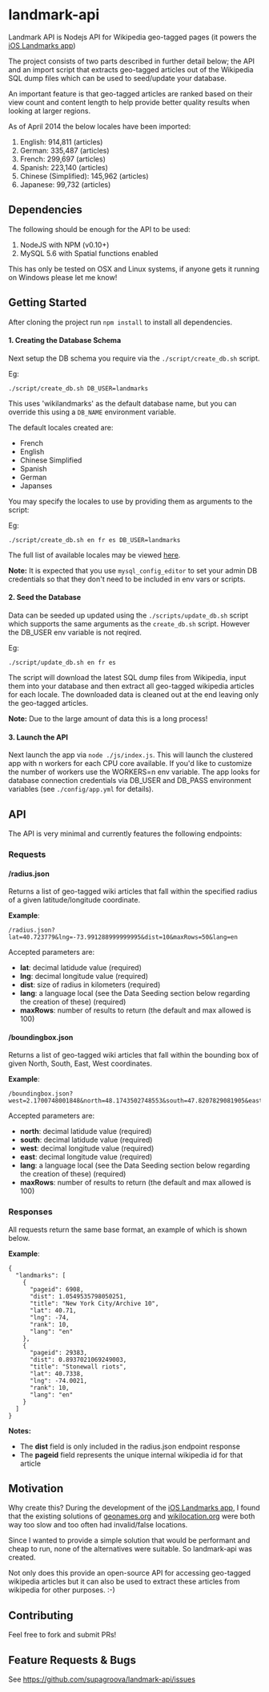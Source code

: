 # landmark-api


Landmark API is Nodejs API for Wikipedia geo-tagged pages (it powers the [iOS Landmarks app](http://www.landmarkapp.io))

The project consists of two parts described in further detail below; the API and an import script that extracts geo-tagged articles out of the Wikipedia SQL dump files which can be used to seed/update your database.

An important feature is that geo-tagged articles are ranked based on their view count and content length to help provide better quality results when looking at larger regions.

As of April 2014 the below locales have been imported:

1. English:              914,811  (articles)
1. German:               335,487  (articles)
1. French:               299,697  (articles)
1. Spanish:              223,140  (articles)
1. Chinese (Simplified): 145,962  (articles)
1. Japanese:             99,732   (articles)

## Dependencies

The following should be enough for the API to be used:

1. NodeJS with NPM (v0.10+)
2. MySQL 5.6 with Spatial functions enabled

This has only be tested on OSX and Linux systems, if anyone gets it running on Windows please let me know!

## Getting Started

After cloning the project run `npm install` to install all dependencies. 

#### 1. Creating the Database Schema

Next setup the DB schema you require via the `./script/create_db.sh` script. 

Eg:
```
./script/create_db.sh DB_USER=landmarks
```

This uses 'wikilandmarks' as the default database name, but you can override this using a `DB_NAME` environment variable. 

The default locales created are:

* French
* English
* Chinese Simplified
* Spanish
* German
* Japanses

You may specify the locales to use by providing them as arguments to the script:

Eg:
```
./script/create_db.sh en fr es DB_USER=landmarks
```

The full list of available locales may be viewed [here](http://en.wikipedia.org/wiki/List_of_Wikipedias#List).

**Note:** It is expected that you use `mysql_config_editor` to set your admin DB credentials so that they don't need to be included in env vars or scripts.

#### 2. Seed the Database

Data can be seeded up updated using the `./scripts/update_db.sh` script which supports the same arguments as the `create_db.sh` script. However the DB_USER env variable is not reqired.

Eg:
```
./script/update_db.sh en fr es
```

The script will download the latest SQL dump files from Wikipedia, input them into your database and then extract all geo-tagged wikipedia articles for each locale. The downloaded data is cleaned out at the end leaving only the geo-tagged articles.

**Note:** Due to the large amount of data this is a long process!

#### 3. Launch the API

Next launch the app via `node ./js/index.js`. This will launch the clustered app with n workers for each CPU core available. If you'd like to customize the number of workers use the WORKERS=n env variable. The app looks for database connection credentials via DB_USER and DB_PASS environment variables (see `./config/app.yml` for details).

## API


The API is very minimal and currently features the following endpoints:

### Requests

#### /radius.json 

Returns a list of geo-tagged wiki articles that fall within the specified radius of a given latitude/longitude coordinate.

**Example**:
```
/radius.json?lat=40.723779&lng=-73.991288999999995&dist=10&maxRows=50&lang=en
```

Accepted parameters are:

* **lat**: decimal latidude value (required)
* **lng**: decimal longitude value (required)
* **dist**: size of radius in kilometers (required)
* **lang**: a language local (see the Data Seeding section below regarding the creation of these) (required)
* **maxRows**: number of results to return (the default and max allowed is 100)


#### /boundingbox.json

Returns a list of geo-tagged wiki articles that fall within the bounding box of given North, South, East, West coordinates.

**Example**: 
``` 
/boundingbox.json?west=2.1700748001848&north=48.1743502748553&south=47.8207829081905&east=2.5330358875651&maxRows=50&lang=en 
```

Accepted parameters are:

* **north**: decimal latidude value (required)
* **south**: decimal latidude value (required)
* **west**:  decimal longitude value (required)
* **east**:  decimal longitude value (required)
* **lang**: a language local (see the Data Seeding section below regarding the creation of these) (required)
* **maxRows**: number of results to return (the default and max allowed is 100)

### Responses

All requests return the same base format, an example of which is shown below.

**Example**:
```
{
  "landmarks": [
    {
      "pageid": 6908,
      "dist": 1.0549535798050251,
      "title": "New York City/Archive 10",
      "lat": 40.71,
      "lng": -74,
      "rank": 10,
      "lang": "en"
    },
    {
      "pageid": 29383,
      "dist": 0.8937021069249003,
      "title": "Stonewall riots",
      "lat": 40.7338,
      "lng": -74.0021,
      "rank": 10,
      "lang": "en"
    }
  ]
}
```

**Notes:**

* The **dist** field is only included in the radius.json endpoint response
* The **pageid** field represents the unique internal wikipedia id for that article

## Motivation

Why create this? During the development of the [iOS Landmarks app](http://www.landmarkapp.io), I found that the existing solutions of [geonames.org](http://www.geonames.org/export/wikipedia-webservice.html#findNearbyWikipedia) and [wikilocation.org](http://wikilocation.org/documentation/) were both way too slow and too often had invalid/false locations.

Since I wanted to provide a simple solution that would be performant and cheap to run, none of the alternatives were suitable. So landmark-api was created.

Not only does this provide an open-source API for accessing geo-tagged wikipedia articles but it can also be used to extract these articles from wikipedia for other purposes. :-)

## Contributing

Feel free to fork and submit PRs!

## Feature Requests & Bugs

See https://github.com/supagroova/landmark-api/issues


